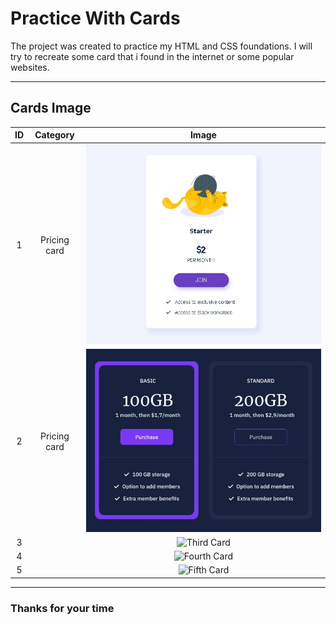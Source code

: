 # Practice With Cards

The project was created to practice my HTML and CSS foundations.
I will try to recreate some card that i found in the internet or some popular websites.

---

## Cards Image

| ID  |   Category   |                Image                 |
| :-: | :----------: | :----------------------------------: |
|  1  | Pricing card | ![First Card](assets/img/card1.jpg)  |
|  2  | Pricing card | ![Second Card](assets/img/card2.jpg) |
|  3  |              |      ![Third Card](assets/img/)      |
|  4  |              |     ![Fourth Card](assets/img/)      |
|  5  |              |      ![Fifth Card](assets/img/)      |

---

### Thanks for your time
